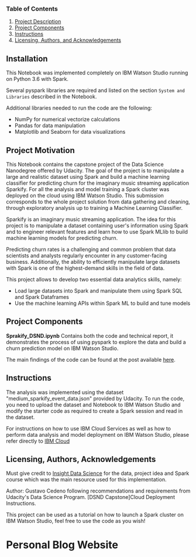 
### Table of Contents

1. [Project Description](#description)
3. [Project Components](#components)
4. [Instructions](#instructions)
5. [Licensing, Authors, and Acknowledgements](#licensing)

## Installation <a name="installation"></a>

This Notebook was implemented completely on IBM Watson Studio
running on Python 3.6 with Spark.

Several pyspark libraries are required and listed on the
section `System and Libraries` described in the Notebook.

Additional libraries needed to run the code are the following:   
<ul>
<li>NumPy for numerical vectorize calculations</li>
<li>Pandas for data manipulation</li>
<li>Matplotlib and Seaborn for data visualizations</li>
</ul>


## Project Motivation<a name="motivation"></a>

This Notebook contains the capstone project of the Data Science Nanodegree offered
by Udacity. The goal of the project is to manipulate a large and realistic dataset
using Spark and build a machine learning classifier for predicting churn for the imaginary
music streaming application Sparkify. For all the analysis and model training a Spark
cluster was deployed on the cloud using IBM Watson Studio. This submission corresponds
to the whole project solution from data gathering and cleaning, through exploratory analysis
up to training a Machine Learning Classifier.

Sparkify is an imaginary music streaming application. The idea for this project is
to manipulate a dataset containing user's information using Spark and to engineer relevant
features and learn how to use Spark MLlib to build machine learning models for predicting churn.

Predicting churn rates is a challenging and common problem that data scientists and
analysts regularly encounter in any customer-facing business. Additionally, the ability
to efficiently manipulate large datasets with Spark is one of the highest-demand skills in the field of data.

This project allows to develop two essential data analytics skills, namely:
* Load large datasets into Spark and manipulate them using Spark SQL and Spark Dataframes
* Use the machine learning APIs within Spark ML to build and tune models

## Project Components <a name="components"></a>

**Sprakify_DSND.ipynb** Contains both the code and technical report, it demonstrates the
process of using pyspark to explore the data and build a churn prediction model on IBM Watson Studio.

The main findings of the code can be found at the post available [here](https://medium.com/@gustavo.a.cedeno/sparkify-predicting-churn-with-apache-spark-on-ibm-watson-studio-e6785159c6ae).

## Instructions<a name="instructions"></a>

The analysis was implemented using the dataset "medium_sparkify_event_data.json" provided by Udacity.
To run the code, you need to upload the dataset and Notebook to IBM Watson Studio and modify the starter
code as required to create a Spark session and read in the dataset.  

For instructions on how to use IBM Cloud Services as well as how to perform data analysis and model
deployment on IBM Watson Studio, please refer directly to [IBM Cloud](https://cloud.ibm.com)

## Licensing, Authors, Acknowledgements<a name="licensing"></a>

Must give credit to [Insight Data Science](www.insightdatascience.com.) for the data, project idea
and Spark course which was the main resource used for this implementation.

Author: Gustavo Cedeno following recommendations and requirements from Udacity's Data Science Program.
[DSND Capstone]Cloud Deployment Instructions.

This project can be used as a tutorial on how to launch a Spark cluster on IBM Watson Studio,
feel free to use the code as you wish!

# Personal Blog Website
